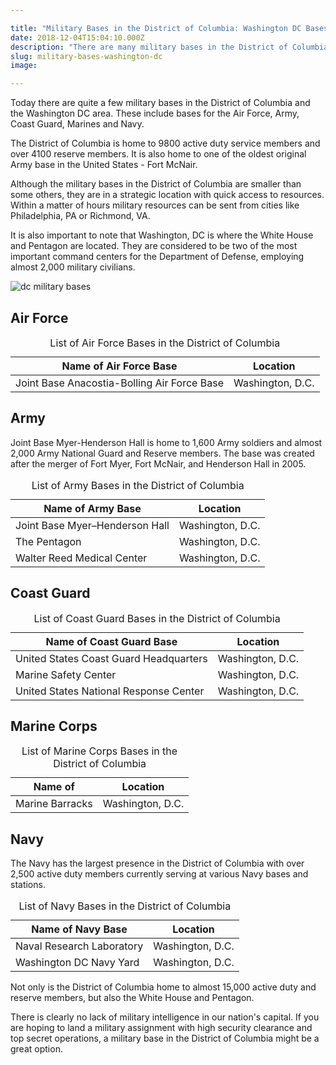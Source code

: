 ```yaml
---

title: "Military Bases in the District of Columbia: Washington DC Bases"
date: 2018-12-04T15:04:10.000Z
description: "There are many military bases in the District of Columbia and Washington DC area. These include Air Force, Army, Coast Guard, Marines and Navy bases."
slug: military-bases-washington-dc
image:

---
```


Today there are quite a few military bases in the District of Columbia and the Washington DC area. These include bases for the Air Force, Army, Coast Guard, Marines and Navy.

The District of Columbia is home to 9800 active duty service members and over 4100 reserve members. It is also home to one of the oldest original Army base in the United States - Fort McNair.

Although the military bases in the District of Columbia are smaller than some others, they are in a strategic location with quick access to resources. Within a matter of hours military resources can be sent from cities like Philadelphia, PA or Richmond, VA.

It is also important to note that Washington, DC is where the White House and Pentagon are located. They are considered to be two of the most important command centers for the Department of Defense, employing almost 2,000 military civilians.

<img src="/img/dc_military_bases.jpg" alt="dc military bases" />

<h2>Air Force</h2>

<table class="specsleft">
<caption>List of Air Force Bases in the District of Columbia</caption>
<thead>
<tr>
<th><strong>Name of Air Force Base</strong></th>
<th><strong>Location</strong></th>
</tr>
</thead>
<tbody>
<tr>
<td>Joint Base Anacostia-Bolling Air Force Base</td>
<td>Washington, D.C.</td>
</tr>
</tbody>
</table>

<h2>Army</h2>

Joint Base Myer-Henderson Hall is home to 1,600 Army soldiers and almost 2,000 Army National Guard and Reserve members. The base was created after the merger of Fort Myer, Fort McNair, and Henderson Hall in 2005.

<table class="specsleft">
<caption>List of Army Bases in the District of Columbia</caption>
<thead>
<tr>
<th><strong>Name of Army Base</strong></th>
<th><strong>Location</strong></th>
</tr>
</thead>
<tbody>
<tr>
<td>Joint Base Myer–Henderson Hall</td>
<td>Washington, D.C.</td>
</tr>
<tr>
<td>The Pentagon</td>
<td>Washington, D.C.</td>
</tr>
<tr>
<td>Walter Reed Medical Center</td>
<td>Washington, D.C.</td>
</tr>
</tbody>
</table>

<h2>Coast Guard</h2>

<table class="specsleft">
<caption>List of Coast Guard Bases in the District of Columbia</caption>
<thead>
<tr>
<th><strong>Name of Coast Guard Base</strong></th>
<th><strong>Location</strong></th>
</tr>
</thead>
<tbody>
<tr>
<td>United States Coast Guard Headquarters</td>
<td>Washington, D.C.</td>
</tr>
<tr>
<td>Marine Safety Center</td>
<td>Washington, D.C.</td>
</tr>
<tr>
<td>United States National Response Center</td>
<td>Washington, D.C.</td>
</tr>
</tbody>
</table>

<h2>Marine Corps</h2>

<table class="specsleft">
<caption>List of Marine Corps Bases in the District of Columbia</caption>
<thead>
<tr>
<th><strong>Name of </strong></th>
<th><strong>Location</strong></th>
</tr>
</thead>
<tbody>
<tr>
<td>Marine Barracks</td>
<td>Washington, D.C.</td>
</tr>
</tbody>
</table>

<h2>Navy</h2>

The Navy has the largest presence in the District of Columbia with over 2,500 active duty members currently serving at various Navy bases and stations. 

<table class="specsleft">
<caption>List of Navy Bases in the District of Columbia</caption>
<thead>
<tr>
<th><strong>Name of Navy Base</strong></th>
<th><strong>Location</strong></th>
</tr>
</thead>
<tbody>
<tr>
<td>Naval Research Laboratory</td>
<td>Washington, D.C.</td>
</tr>
<tr>
<td>Washington DC Navy Yard</td>
<td>Washington, D.C.</td>
</tr>
</tbody>
</table>

Not only is the District of Columbia home to almost 15,000 active duty and reserve members, but also the White House and Pentagon.

There is clearly no lack of military intelligence in our nation's capital. If you are hoping to land a military assignment with high security clearance and top secret operations, a military base in the District of Columbia might be a great option.
